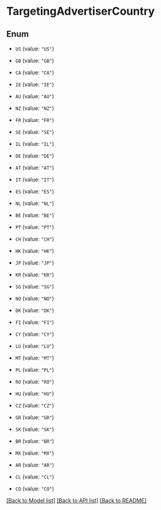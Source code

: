 # TargetingAdvertiserCountry

## Enum


* `US` (value: `"US"`)

* `GB` (value: `"GB"`)

* `CA` (value: `"CA"`)

* `IE` (value: `"IE"`)

* `AU` (value: `"AU"`)

* `NZ` (value: `"NZ"`)

* `FR` (value: `"FR"`)

* `SE` (value: `"SE"`)

* `IL` (value: `"IL"`)

* `DE` (value: `"DE"`)

* `AT` (value: `"AT"`)

* `IT` (value: `"IT"`)

* `ES` (value: `"ES"`)

* `NL` (value: `"NL"`)

* `BE` (value: `"BE"`)

* `PT` (value: `"PT"`)

* `CH` (value: `"CH"`)

* `HK` (value: `"HK"`)

* `JP` (value: `"JP"`)

* `KR` (value: `"KR"`)

* `SG` (value: `"SG"`)

* `NO` (value: `"NO"`)

* `DK` (value: `"DK"`)

* `FI` (value: `"FI"`)

* `CY` (value: `"CY"`)

* `LU` (value: `"LU"`)

* `MT` (value: `"MT"`)

* `PL` (value: `"PL"`)

* `RO` (value: `"RO"`)

* `HU` (value: `"HU"`)

* `CZ` (value: `"CZ"`)

* `GR` (value: `"GR"`)

* `SK` (value: `"SK"`)

* `BR` (value: `"BR"`)

* `MX` (value: `"MX"`)

* `AR` (value: `"AR"`)

* `CL` (value: `"CL"`)

* `CO` (value: `"CO"`)


[[Back to Model list]](../README.md#documentation-for-models) [[Back to API list]](../README.md#documentation-for-api-endpoints) [[Back to README]](../README.md)


